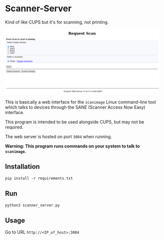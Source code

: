 # Scanner-Server
Kind of like CUPS but it's for scanning, not printing.

![thumbnail](./img/thumbnail.png)

This is basically a web interface for the `scanimage` Linux command-line tool which talks
to devices through the SANE (Scanner Access Now Easy) interface.

This program is intended to be used alongside CUPS, but may not be required.

The web server is hosted on port `3004` when running.

**Warning: This program runs commands on your system to talk to `scanimage`.**

## Installation
```console
pip install -r requirements.txt
```

## Run
```console
python3 scanner_server.py 
```

## Usage
Go to URL `http://<IP_of_host>:3004`
